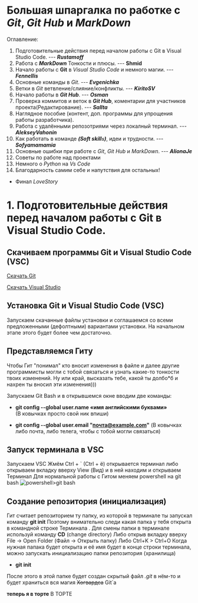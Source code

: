 # Большая шпаргалка по работке с *Git*, *Git Hub* и *MarkDown*
Оглавление:
1. Подготовительные действия перед началом работы с Git в Visual Studio Code. --- **_Rustamoff_**
2. Работа с **_MarkDown_** Тонкости и плюсы. --- **__Shmid__**
3. Начало работы с **Git** в *Visual Studio Code* и немного магии. --- **_Fennellis_**
4. Основные команды в *Git*. --- **_Evgenichka_**
5. Ветки в *Git* ветвление/слияние/конфликты. --- **_KiritoSV_**
6. Начало работы в **_Git Hub_**. --- **_Osman_**
7. Проверка коммитов и веток в **_Git Hub_**, коментарии для участников проекта(Редактирование). --- **_Sallta_**
8. Наглядное пособие (контент, доп. программы для упрощения работы разработчика).
9. Работа с удалёнными репозотриями через локалный терминал. ---  **_AlekseyVahonin_**
10. Как работать в команде ***(Soft skill`s`)***, идеи и трудности. --- **_Sofyamamamia_** 
11. Основные ошибки при работе с *Git*, *Git Hub* и *MarkDown*. --- **_AlionaJe_** 
12. Советы по работе над проектами
13. Немного о *Python* на *Vs Code*
14. Благодарность самим себе и напутствия для остальных!
* Финал *LoveStory*



# 1. Подготовительные действия перед началом работы с Git в Visual Studio Code.

## Скачиваем программы Git и Visual Studio Code (VSC)

[Скачать Git](https://git-scm.com/)

[Скачать Visual Studio](https://code.visualstudio.com/)

## Установка Git и Visual Studio Code (VSC)

Запускаем скачанные файлы установки и соглашаемся со всеми предложенными (дефолтными) вариантами установки. На начальном этапе этого будет более чем достаточно.

## Представляемся Гиту

Чтобы Гит "понимал" кто вносит изменения в файле и далее другие программисты могли с  тобой  связаться и узнать какие-то тонкости твоих изменений. Ну или край, высказать тебе, какой ты долбо*б и нахрен ты вносил эти изменения))) 

Запускаем Git Bash и в открывшемся окне вводим две команды:
* **git config --global user.name «имя английскими буквами»**  
(В ковычках просто свой ник впиши)

* **git config --global user.email  "почта@example.com"**
(В ковычках либо почта, либо телега, чтобы с тобой могли связаться) 

## Запуск терминала в VSC

Запускаем VSC 
Жмём Ctrl + ` (Ctrl + ё) открывается терминал 
либо открываем вкладку вверху  View (Вид) и в ней находим и открываем Терминал
Для нормальной работы с Гитом меняем powershell на git bash
![powershell>git bash](pwrshellBash.jpg)



## Создание репозитория (инициализация)
Гит считает репозиторием ту папку, из которой в терминале ты запускал команду **git init**
Поэтому внимательно следи какая папка у тебя открыта в командной строке Терминала .
Для смены папки в терминале используй команду **CD** (change directory)
Либо открыв вкладку вверху File -> Open Folder (Файл -> Открыть папку) 
Либо Ctrl+K > Ctrl+O 
Когда нужная папака будет открыта и её имя будет в конце строки терминала, можно запускать инициализацию папки репозитория (хранилища)
* **git init**

После этого в этой папке будет создан скрытый файл *.git*   в нём-то и будет храниться вся магия ~~Хогвардса~~ Git`a

**теперь я в торте**
В ТОРТЕ
